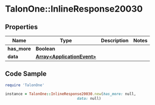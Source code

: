 # TalonOne::InlineResponse20030

## Properties

Name | Type | Description | Notes
------------ | ------------- | ------------- | -------------
**has_more** | **Boolean** |  | 
**data** | [**Array&lt;ApplicationEvent&gt;**](ApplicationEvent.md) |  | 

## Code Sample

```ruby
require 'TalonOne'

instance = TalonOne::InlineResponse20030.new(has_more: null,
                                 data: null)
```


